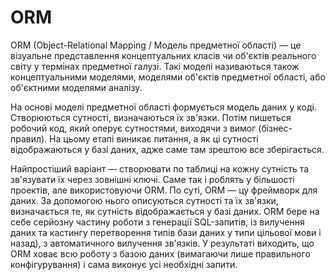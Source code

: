 # ORM

ORM (Object-Relational Mapping / Модель предметної області) — це візуальне представлення концептуальних класів чи об'єктів реального світу у термінах предметної галузі. Такі моделі називаються також концептуальними моделями, моделями об'єктів предметної області, або об'єктними моделями аналізу.

На основі моделі предметної області формується модель даних у коді. Створюються сутності, визначаються їх зв'язки. Потім пишеться робочий код, який оперує сутностями, виходячи з вимог (бізнес-правил). На цьому етапі виникає питання, а як ці сутності відображаються у базі даних, адже саме там зрештою все зберігається.

Найпростіший варіант — створювати по таблиці на кожну сутність та зв'язувати їх через зовнішні ключі. Саме так і роблять у більшості проектів, але використовуючи ORM. По суті, ORM — цу фреймворк для даних. За допомогою нього описуються сутності та їх зв'язки, визначається те, як сутність відображається у базі даних. ORM бере на себе серйозну частину роботи з генерації SQL-запитів, із вилучення даних та кастингу перетворення типів бази даних у типи цільової мови і назад), з автоматичного вилучення зв'язків. У результаті виходить, що ORM ховає всю роботу з базою даних (вимагаючи лише правильного конфігурування) і сама виконує усі необхідні запити.
